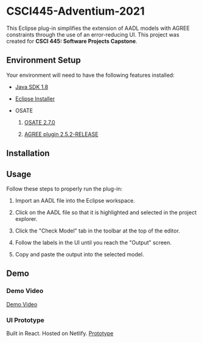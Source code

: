 # CSCI445-Adventium-2021

This Eclipse plug-in simplifies the extension of AADL models with AGREE constraints through the use of an error-reducing UI. This project was created for **CSCI 445: Software Projects Capstone**.

## Environment Setup

Your environment will need to have the following features installed:

- [Java SDK 1.8](https://www.oracle.com/java/technologies/javase/javase-jdk8-downloads.html)

- [Eclipse Installer](https://www.eclipse.org/downloads/packages/installer)

- OSATE
  1. [OSATE 2.7.0](https://osate-build.sei.cmu.edu/download/osate/stable/2.7.0/)

  2. [AGREE plugin 2.5.2-RELEASE](https://github.com/loonwerks/AGREE/releases/tag/2.5.2-RELEASE)

## Installation

## Usage

Follow these steps to properly run the plug-in:

1. Import an AADL file into the Eclipse workspace.

2. Click on the AADL file so that it is highlighted and selected in the project explorer.

3. Click the "Check Model" tab in the toolbar at the top of the editor.

4. Follow the labels in the UI until you reach the "Output" screen.

5. Copy and paste the output into the selected model.

## Demo

### Demo Video

[Demo Video]()

### UI Prototype

Built in React. Hosted on Netlify.
[Prototype](https://adventium-gumbo-ui-prototype.netlify.app/)
